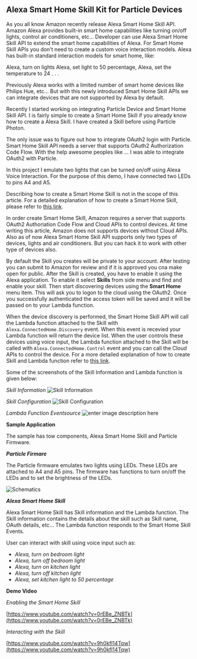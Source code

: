 Alexa Smart Home Skill Kit for Particle Devices
-----------------------------------------------

As you all know Amazon recently release Alexa Smart Home Skill API. Amazon Alexa provides built-in smart home capabilities like turning on/off lights, control air conditioners, etc... Developer can use Alexa Smart Home Skill API to extend the smart home capabilities of Alexa. For Smart Home Skill APIs you don't need to create a custom voice interaction models. Alexa has built-in standard interaction models for smart home, like:

Alexa, turn on lights
Alexa, set light to 50 percentage,
Alexa, set the temperature to 24
.
.
.

Previously Alexa works with a limited number of smart home devices like Philips Hue, etc... But with this newly introduced Smart Home Skill APIs we can integrate devices that are not supported by Alexa by default.

Recently I started working on integrating Particle Device and Smart Home Skill API. I is fairly simple to create a Smart Home Skill if you already know how to create a Alexa Skill. I have created a Skill before using Particle Photon.

The only issue was to figure out how to integrate OAuth2 login with Particle. Smart Home Skill API needs a server that supports OAuth2 Authorization Code Flow. With the help awesome peoples like ... I was able to integrate OAuth2 with Particle.

In this project I emulate two lights that can be turned on/off using Alexa Voice Interaction. For the purpose of this demo, I have connected two LEDs to pins A4 and A5. 

Describing how to create a Smart Home Skill is not in the scope of this article. For a detailed explanation of how to create a Smart Home Skill, please refer to [this link](https://developer.amazon.com/public/solutions/alexa/alexa-skills-kit/docs/steps-to-create-a-smart-home-skill).

In order create Smart Home Skill, Amazon requires a server that supports OAuth2 Authoriation Code Flow and Cloud APIs to control devices. At time writing this article, Amazon does not supports devices without Cloud APIs. Also as of now Alexa Smart Home Skill API supports only two types of devices, lights and air conditioners. But you can hack it to work with other type of devices also.

By default the Skill you creates will be private to your account. After testing you can submit to Amazon for review and if it is approved you cna make open for public. After the Skill is created, you have to enable it using the Alexa application. To enable it select **Skills** from side menu and find and enable your skill. Then start discovering devices using the **Smart Home** menu item. This will ask you to logon to the cloud using the OAuth2. Once you successfully authenticated the access token will be saved and it will be passed on to your Lambda function.

When the device discovery is performed, the Smart Home Skill API will call the Lambda function attached to the Skill with `Alexa.ConnectedHome.Discovery` event. When this event is recevied your Lambda function will return the device list. When the user controls these devices using voice input, the Lambda function attached to the Skill will be called with `Alexa.ConnectedHome.Control` event and you can call the Cloud APIs to control the device. For a more detailed explanation of how to create Skill and Lambda function refer to [this link](https://developer.amazon.com/public/solutions/alexa/alexa-skills-kit/docs/steps-to-create-a-smart-home-skill).

Some of the screenshots of the Skill Information and Lambda function is given below:

*Skill Information*
![Skill Information](https://raw.githubusercontent.com/krvarma/particle-alexa-smart-home-skill/master/images/Skill-Information.png)

*Skill Configuration*
![Skill Configuration](https://raw.githubusercontent.com/krvarma/particle-alexa-smart-home-skill/master/images/Skill-Configuration.png)

*Lambda Function Eventsource*
![enter image description here](https://raw.githubusercontent.com/krvarma/particle-alexa-smart-home-skill/master/images/Lambda-Event-Source.png)

**Sample Application**

The sample has tow components, Alexa Smart Home Skill and Particle Firmware.

***Particle Firmare***

The Particle firmware emulates two lights using LEDs. These LEDs are attached to A4 and A5 pins. The firmware has functions to turn on/off the LEDs and to set the brightness of the LEDs.

![Schematics](https://raw.githubusercontent.com/krvarma/particle-alexa-smart-home-skill/master/images/schematics.png)

***Alexa Smart Home Skill***

Alexa Smart Home Skill has Skill information and the Lambda function. The Skill information contains the details about the skill such as Skill name, OAuth details, etc... The Lambda function responds to the Smart Home Skill Events.

User can interact with skill using voice input such as:

 - *Alexa, turn on bedroom light*
 - *Alexa, turn off bedroom light*
 - *Alexa, turn on kitchen light*
 - *Alexa, turn off kitchen light*
 - *Alexa, set kitchen light to 50 percentage*

**Demo Video**

*Enabling the Smart Home Skill*

[https://www.youtube.com/watch?v=0rEBe_ZNBTk](https://www.youtube.com/watch?v=0rEBe_ZNBTk)

*Interacting with the Skill*

[https://www.youtube.com/watch?v=9h0kfl14Tqw](https://www.youtube.com/watch?v=9h0kfl14Tqw)